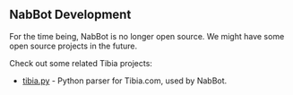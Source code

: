 ## NabBot Development

For the time being, NabBot is no longer open source. We might have some open source projects in the future.

Check out some related Tibia projects:
- [tibia.py](https://github.com/Galarzaa90) - Python parser for Tibia.com, used by NabBot.
